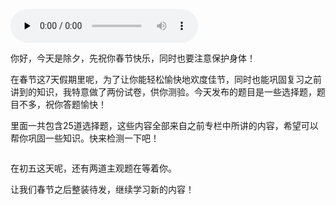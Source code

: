 <audio id="audio" title="春节策划丨性能评估和性能分析试题，等你挑战！" controls="" preload="none"><source id="mp3" src="https://static001.geekbang.org/resource/audio/33/9e/3381080981b6a88148a570dea134bc9e.mp3"></audio>

你好，今天是除夕，先祝你春节快乐，同时也要注意保护身体！

在春节这7天假期里呢，为了让你能轻松愉快地欢度佳节，同时也能巩固复习之前讲到的知识，我特意做了两份试卷，供你测验。今天发布的题目是一些选择题，题目不多，祝你答题愉快！

里面一共包含25道选择题，这些内容全部来自之前专栏中所讲的内容，希望可以帮你巩固一些知识。快来检测一下吧！

[<img src="https://static001.geekbang.org/resource/image/28/a4/28d1be62669b4f3cc01c36466bf811a4.png" alt="">](http://time.geekbang.org/quiz/intro?act_id=75&amp;exam_id=93)

在初五这天呢，还有两道主观题在等着你。

让我们春节之后整装待发，继续学习新的内容！
